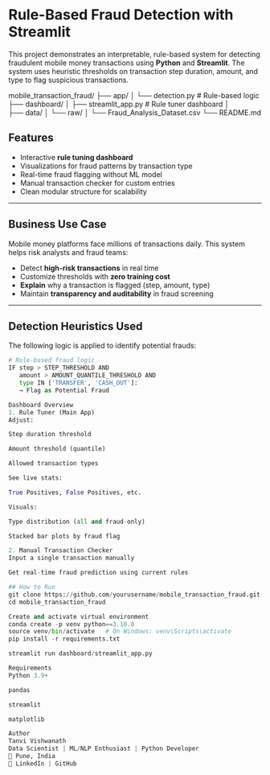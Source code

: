 # Rule-Based Fraud Detection with Streamlit

This project demonstrates an interpretable, rule-based system for detecting fraudulent mobile money transactions using **Python** and **Streamlit**. The system uses heuristic thresholds on transaction step duration, amount, and type to flag suspicious transactions.

mobile_transaction_fraud/
├── app/
│   └── detection.py          # Rule-based logic
├── dashboard/
│   ├── streamlit_app.py      # Rule tuner dashboard
│  
├── data/
│   └── raw/
│       └── Fraud_Analysis_Dataset.csv
└── README.md


## Features

- Interactive **rule tuning dashboard**
- Visualizations for fraud patterns by transaction type
- Real-time fraud flagging without ML model
- Manual transaction checker for custom entries
- Clean modular structure for scalability

---

## Business Use Case

Mobile money platforms face millions of transactions daily. This system helps risk analysts and fraud teams:

- Detect **high-risk transactions** in real time
- Customize thresholds with **zero training cost**
- **Explain** why a transaction is flagged (step, amount, type)
- Maintain **transparency and auditability** in fraud screening

---

## Detection Heuristics Used

The following logic is applied to identify potential frauds:

```python
# Rule-based fraud logic
IF step > STEP_THRESHOLD AND
   amount > AMOUNT_QUANTILE_THRESHOLD AND
   type IN ['TRANSFER', 'CASH_OUT']:
   → Flag as Potential Fraud

Dashboard Overview
1. Rule Tuner (Main App)
Adjust:

Step duration threshold

Amount threshold (quantile)

Allowed transaction types

See live stats:

True Positives, False Positives, etc.

Visuals:

Type distribution (all and fraud-only)

Stacked bar plots by fraud flag

2. Manual Transaction Checker
Input a single transaction manually

Get real-time fraud prediction using current rules

## How to Run
git clone https://github.com/yourusername/mobile_transaction_fraud.git
cd mobile_transaction_fraud

Create and activate virtual environment
conda create -p venv python==3.10.0
source venv/bin/activate   # On Windows: venv\Scripts\activate
pip install -r requirements.txt

streamlit run dashboard/streamlit_app.py

Requirements
Python 3.9+

pandas

streamlit

matplotlib

Author
Tanvi Vishwanath
Data Scientist | ML/NLP Enthusiast | Python Developer
📍 Pune, India
🔗 LinkedIn | GitHub
